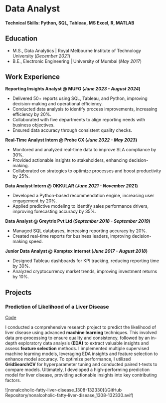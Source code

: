 # Data Analyst

#### Technical Skills: Python, SQL, Tableau, MS Excel, R, MATLAB

## Education					       		
- M.S., Data Analytics | Royal Melbourne Institute of Technology University (_December 2021_)	 			        		
- B.E., Electronic Engineering | University of Mumbai (_May 2017_)

## Work Experience
**Reporting Insights Analyst @ MUFG (_June 2023 - August 2024_)**
- Delivered 50+ reports using SQL, Tableau, and Python, improving decision-making and operational efficiency.
- Conducted data analysis to identify process improvements, increasing efficiency by 20%.
- Collaborated with five departments to align reporting needs with business objectives.
- Ensured data accuracy through consistent quality checks.

**Real-Time Analyst Intern @ Probe CX (_June 2022 - May 2023_)**
- Monitored and analyzed real-time data to improve SLA compliance by 30%.
- Provided actionable insights to stakeholders, enhancing decision-making.
- Collaborated on strategies to optimize processes and boost productivity by 25%.

**Data Analyst Intern @ OKKULAR (_June 2021 - November 2021_)**
- Developed a Python-based recommendation engine, increasing user engagement by 20%.
- Applied predictive modeling to identify sales performance drivers, improving forecasting accuracy by 35%.

**Data Analyst @ Greytrix Pvt Ltd (_September 2018 - September 2019_)**
- Managed SQL databases, increasing reporting accuracy by 20%.
- Created real-time reports for business leaders, improving decision-making speed.

**Junior Data Analyst @ Komptex Internet (_June 2017 - August 2018_)**
- Designed Tableau dashboards for KPI tracking, reducing reporting time by 30%.
- Analyzed cryptocurrency market trends, improving investment returns by 10%.

## Projects
### Prediction of Likelihood of a Liver Disease
[Code](https://github.com/johebshaikh/Liver-Disease-Prediction-ML)

I conducted a comprehensive research project to predict the likelihood of liver disease using advanced **machine learning** techniques. This involved data pre-processing to ensure quality and consistency, followed by an in-depth exploratory data analysis **(EDA)** to extract valuable insights and assess **feature selection** methods. I implemented multiple supervised machine learning models, leveraging EDA insights and feature selection to enhance model accuracy. To optimize performance, I utilized **GridSearchCV** for hyperparameter tuning and conducted paired t-tests to compare models. Ultimately, I developed a high-performing prediction model for liver disease, providing actionable insights into key contributing factors.

![nonalcoholic-fatty-liver-disease_1308-132330](/GitHub Repository/nonalcoholic-fatty-liver-disease_1308-132330.avif)








